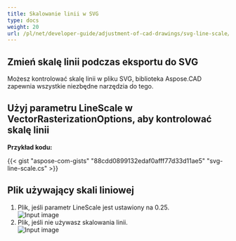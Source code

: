 ```yaml
---
title: Skalowanie linii w SVG
type: docs
weight: 20
url: /pl/net/developer-guide/adjustment-of-cad-drawings/svg-line-scale/
---
```



## **Zmień skalę linii podczas eksportu do SVG**

Możesz kontrolować skalę linii w pliku SVG, biblioteka Aspose.CAD zapewnia wszystkie niezbędne narzędzia do tego.

## **Użyj parametru LineScale w VectorRasterizationOptions, aby kontrolować skalę linii**

**Przykład kodu:**

{{< gist "aspose-com-gists" "88cdd0899132edaf0afff77d33d11ae5" "svg-line-scale.cs" >}}


## Plik używający skali liniowej
1. Plik, jeśli parametr LineScale jest ustawiony na 0.25.<br>
![Input image](/cad/_assets/guide/svg/line_scale_0.25.png)<br>
1. Plik, jeśli nie używasz skalowania linii.<br>
![Input image](/cad/_assets/guide/svg/basic_options.png)<br>
